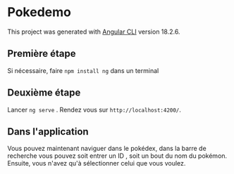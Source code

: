 # Pokedemo

This project was generated with [Angular CLI](https://github.com/angular/angular-cli) version 18.2.6.

## Première étape

Si nécessaire, faire `npm install ng` dans un terminal

## Deuxième étape

Lancer `ng serve` . Rendez vous sur `http://localhost:4200/`.

## Dans l'application

Vous pouvez maintenant naviguer dans le pokédex, dans la barre de recherche vous pouvez soit entrer un ID , soit un bout du nom du pokémon.
Ensuite, vous n'avez qu'à sélectionner celui que vous voulez.
